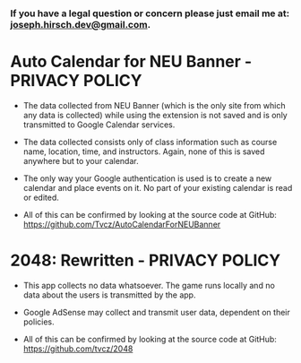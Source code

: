 
### If you have a legal question or concern please just email me at: joseph.hirsch.dev@gmail.com.

# Auto Calendar for NEU Banner - PRIVACY POLICY

- The data collected from NEU Banner (which is the only site from which any data is collected) while using the extension is not saved and is only transmitted to Google Calendar services.

- The data collected consists only of class information such as course name, location, time, and instructors. Again, none of this is saved anywhere but to your calendar.

- The only way your Google authentication is used is to create a new calendar and place events on it. No part of your existing calendar is read or edited.

- All of this can be confirmed by looking at the source code at GitHub: https://github.com/Tvcz/AutoCalendarForNEUBanner

# 2048: Rewritten - PRIVACY POLICY

- This app collects no data whatsoever. The game runs locally and no data about the users is transmitted by the app.

- Google AdSense may collect and transmit user data, dependent on their policies.

- All of this can be confirmed by looking at the source code at GitHub: https://github.com/tvcz/2048
